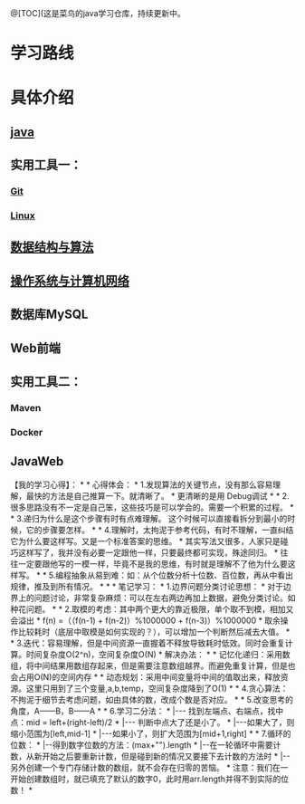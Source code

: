 @[TOC](这是菜鸟的java学习仓库，持续更新中。
# 学习路线
# 具体介绍
## [java](https://github.com/Sommer1111/javaLearning/tree/master/Java)
## 实用工具一：
### [Git](https://github.com/Sommer1111/javaLearning/tree/master/Git%E5%9F%BA%E7%A1%80%E7%9F%A5%E8%AF%86)
### [Linux](https://github.com/Sommer1111/javaLearning/tree/master/Linux%E5%AD%A6%E4%B9%A0)
## [数据结构与算法](https://github.com/Sommer1111/javaLearning/tree/master/%E6%95%B0%E6%8D%AE%E7%BB%93%E6%9E%84%E4%B8%8E%E7%AE%97%E6%B3%95%E5%AD%A6%E4%B9%A0)
## [操作系统与计算机网络](https://github.com/Sommer1111/javaLearning/tree/master/%E6%93%8D%E4%BD%9C%E7%B3%BB%E7%BB%9F%E4%B8%8E%E8%AE%A1%E7%AE%97%E6%9C%BA%E7%BD%91%E7%BB%9C)
## 数据库MySQL
## Web前端
## 实用工具二：
### Maven
### Docker
## JavaWeb

【我的学习心得】：
     *
     * 心得体会：
     * 1.发现算法的关键节点，没有那么容易理解，最快的方法是自己推算一下。就清晰了。
     *    更清晰的是用 Debug调试
     *
     * 2.很多思路没有不一定是自己笨，这些技巧是可以学会的。需要一个积累的过程。
     *
     * 3.递归为什么是这个步骤有时有点难理解。 这个时候可以直接看拆分到最小的时候，它的步骤要怎样。
     *
     * 4.理解时，太拘泥于参考代码，有时不理解，一直纠结它为什么要这样写。又是一个标准答案的思维。
     *   其实写法又很多，人家只是碰巧这样写了，我并没有必要一定跟他一样，只要最终都可实现，殊途同归。
     *   往往一定要跟他写的一模一样，毕竟不是我的思维，有时就是理解不了他为什么要这样写。
     *
     * 5.编程抽象从易到难：如：从个位数分析十位数、百位数，再从中看出规律，推及到所有情况。
     *
     *
     * 笔记学习：
     * 1.边界问题分类讨论思想：
     *   对于边界上的问题讨论，非常复杂麻烦：可以在左右两边再加上数据，避免分类讨论。如种花问题。
     *
     * 2.取模的考虑：其中两个更大的靠近极限，单个取不到模，相加又会溢出
     *    f(n) =（（f(n-1) + f(n-2)）%1000000 + f(n-3)）%1000000
     *    取余操作比较耗时（底层中取模是如何实现的？），可以增加一个判断然后减去大值。
     *
     * 3.迭代：容易理解，但是中间资源一直握着不释放导致耗时低效。同时会重复计算。时间复杂度O(2^n)，空间复杂度O(N)
     *  解决办法：
     *    * 记忆化递归：采用数组，将中间结果用数组存起来，但是需要注意数组越界。而避免重复计算，但是也会占用O(N)的空间内存
     *    * 动态规划：采用中间变量将中间的值取出来，释放资源。这里只用到了三个变量,a,b,temp，空间复杂度降到了O(1)
     *
     * 4.贪心算法：不拘泥于细节去考虑问题，如由具体的数，改成个数是否对应。
     *
     * 5.改变思考的角度，A——B，B——A
     *
     * 6.学习二分法：
     *   |--- 找到左端点、右端点，找中点：mid = left+(right-left)/2
     *   |--- 判断中点大了还是小了。
     *      |---如果大了，则缩小范围为[left,mid-1]
     *      |---如果小了，则扩大范围为[mid+1,right]
     *
     *  7.循环的位数：
     *  |--得到数字位数的方法：(max+"").length
     *  |--在一轮循环中需要计数，从新开始之后要重新计数，但是碰到新的情况又要接下去计数的方法时
     *     |--另外创建一个专门存储计数的数组，就不会存在归零的苦恼。
     *  注意：我们在一开始创建数组时，就已填充了默认的数字0，此时用arr.length并得不到实际的位数！
     *
